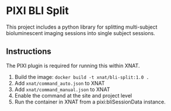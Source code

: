 # PIXI BLI Split
This project includes a python library for splitting multi-subject bioluminescent imaging sessions into single subject sessions.

## Instructions

The PIXI plugin is required for running this within XNAT.

1. Build the image: `docker build -t xnat/bli-split:1.0 .`
2. Add `xnat/command_auto.json` to XNAT
3. Add `xnat/command_manual.json` to XNAT
4. Enable the command at the site and project level
5. Run the container in XNAT from a pixi:bliSessionData instance.